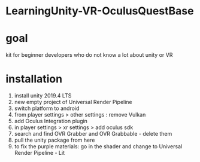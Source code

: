 # LearningUnity-VR-OculusQuestBase

# goal
kit for beginner developers who do not know a lot about unity or VR


# installation
1. install unity 2019.4 LTS
2. new empty project of Universal Render Pipeline
3. switch platform to android
4. from player settings > other settings : remove Vulkan
5. add Oculus Integration plugin
6. in player settings > xr settings > add oculus sdk
7. search and find OVR Grabber and OVR Grabbable - delete them
8. pull the unity package from here
9. to fix the purple materials: go in the shader and change to Universal Render Pipeline - Lit
